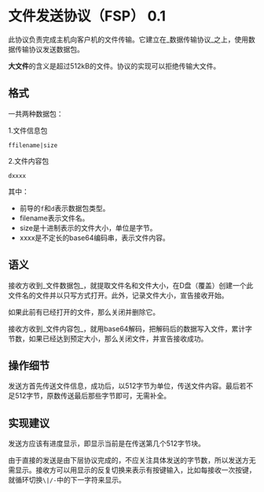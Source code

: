 # 文件发送协议（FSP） 0.1

此协议负责完成主机向客户机的文件传输。它建立在_数据传输协议_之上，使用数据传输协议发送数据包。

**大文件**的含义是超过512kB的文件。协议的实现可以拒绝传输大文件。

## 格式

一共两种数据包：

1.文件信息包

```
ffilename|size
```

2.文件内容包

```
dxxxx
```

其中：
- 前导的<code>f</code>和<code>d</code>表示数据包类型。
- filename表示文件名。
- size是十进制表示的文件大小，单位是字节。
- xxxx是不定长的base64编码串，表示文件内容。

## 语义

接收方收到_文件数据包_，就提取文件名和文件大小，在D盘（覆盖）创建一个此文件名的文件并以只写方式打开。此外，记录文件大小，宣告接收开始。

如果此前有已经打开的文件，那么关闭并删除它。

接收方收到_文件内容包_，就用base64解码，把解码后的数据写入文件，累计字节数，如果已经达到预定大小，那么关闭文件，并宣告接收成功。

## 操作细节

发送方首先传送文件信息，成功后，以512字节为单位，传送文件内容。最后若不足512字节，原数传送最后那些字节即可，无需补全。

## 实现建议

发送方应该有进度显示，即显示当前是在传送第几个512字节块。

由于直接的发送是由下层协议完成的，不应关注具体发送的字节数，所以发送方无需显示。接收方可以用显示的反复切换来表示有按键输入，比如每接收一次按键，就循环切换<code>\\|/-</code>中的下一字符来显示。
